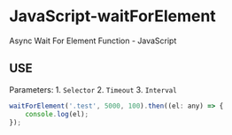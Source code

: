 # JavaScript-waitForElement
Async Wait For Element Function - JavaScript

## USE

Parameters:
	1. `Selector`
	2. `Timeout`
	3. `Interval`

```js
waitForElement('.test', 5000, 100).then((el: any) => {
	console.log(el);
});
```
